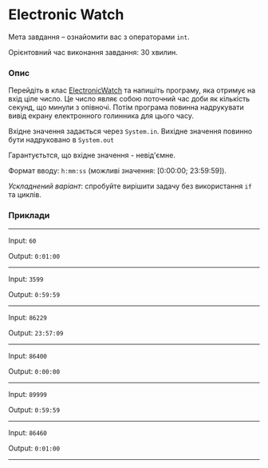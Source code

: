 # Electronic Watch

Мета завдання – ознайомити  вас з операторами `int`.

Орієнтовний час виконання завдання: 30 хвилин.

### Опис

Перейдіть в клас [ElectronicWatch](ElectronicWatch.java) та напишіть програму, яка отримує на вхід ціле число. Це число являє собою поточний час доби як кількість секунд, що минули з опівночі. Потім програма повинна надрукувати вивід екрану електронного голинника для цього часу.

Вхідне значення задається через `System.in`. Вихідне значення повинно бути надруковано в `System.out`

Гарантуєтьтся, що вхідне значення - невід'ємне.

Формат вводу: `h:mm:ss` \(можливі значення: \[0:00:00; 23:59:59\]\).

*Ускладнений варіант*: спробуйте вирішити  задачу без використання `if` та циклів.

### Приклади

---
Input: `60`

Output: `0:01:00`

---
Input: `3599`

Output: `0:59:59`

---
Input: `86229`

Output: `23:57:09`

---
Input: `86400`

Output: `0:00:00`

---
Input: `89999`

Output: `0:59:59`

---
Input: `86460`

Output: `0:01:00`

---

